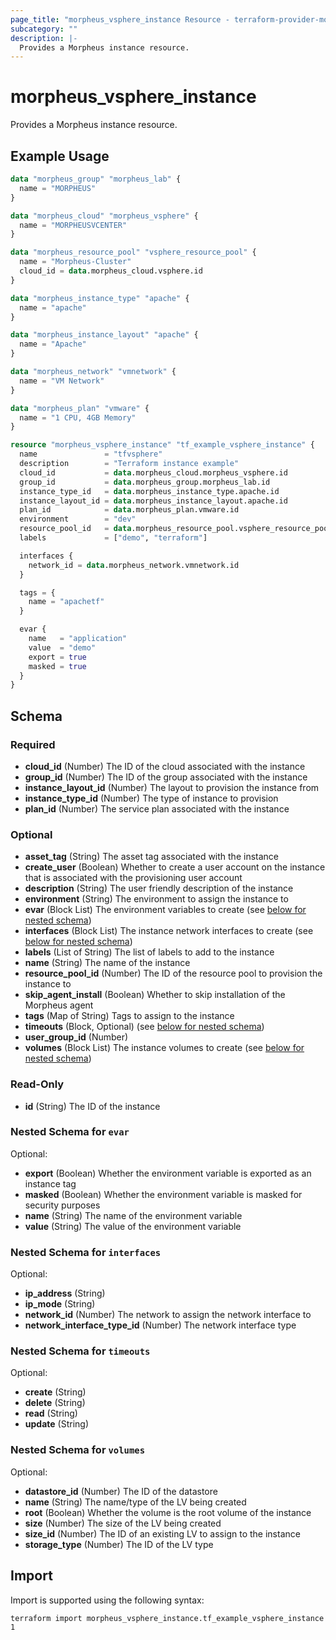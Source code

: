 ```yaml
---
page_title: "morpheus_vsphere_instance Resource - terraform-provider-morpheus"
subcategory: ""
description: |-
  Provides a Morpheus instance resource.
---
```


# morpheus_vsphere_instance

Provides a Morpheus instance resource.

## Example Usage

```terraform
data "morpheus_group" "morpheus_lab" {
  name = "MORPHEUS"
}

data "morpheus_cloud" "morpheus_vsphere" {
  name = "MORPHEUSVCENTER"
}

data "morpheus_resource_pool" "vsphere_resource_pool" {
  name = "Morpheus-Cluster"
  cloud_id = data.morpheus_cloud.vsphere.id
}

data "morpheus_instance_type" "apache" {
  name = "apache"
}

data "morpheus_instance_layout" "apache" {
  name = "Apache"
}

data "morpheus_network" "vmnetwork" {
  name = "VM Network"
}

data "morpheus_plan" "vmware" {
  name = "1 CPU, 4GB Memory"
}

resource "morpheus_vsphere_instance" "tf_example_vsphere_instance" {
  name               = "tfvsphere"
  description        = "Terraform instance example"
  cloud_id           = data.morpheus_cloud.morpheus_vsphere.id
  group_id           = data.morpheus_group.morpheus_lab.id
  instance_type_id   = data.morpheus_instance_type.apache.id
  instance_layout_id = data.morpheus_instance_layout.apache.id
  plan_id            = data.morpheus_plan.vmware.id
  environment        = "dev"
  resource_pool_id   = data.morpheus_resource_pool.vsphere_resource_pool.id
  labels             = ["demo", "terraform"]

  interfaces {
    network_id = data.morpheus_network.vmnetwork.id
  }

  tags = {
    name = "apachetf"
  }

  evar {
    name   = "application"
    value  = "demo"
    export = true
    masked = true
  }
}
```

<!-- schema generated by tfplugindocs -->
## Schema

### Required

- **cloud_id** (Number) The ID of the cloud associated with the instance
- **group_id** (Number) The ID of the group associated with the instance
- **instance_layout_id** (Number) The layout to provision the instance from
- **instance_type_id** (Number) The type of instance to provision
- **plan_id** (Number) The service plan associated with the instance

### Optional

- **asset_tag** (String) The asset tag associated with the instance
- **create_user** (Boolean) Whether to create a user account on the instance that is associated with the provisioning user account
- **description** (String) The user friendly description of the instance
- **environment** (String) The environment to assign the instance to
- **evar** (Block List) The environment variables to create (see [below for nested schema](#nestedblock--evar))
- **interfaces** (Block List) The instance network interfaces to create (see [below for nested schema](#nestedblock--interfaces))
- **labels** (List of String) The list of labels to add to the instance
- **name** (String) The name of the instance
- **resource_pool_id** (Number) The ID of the resource pool to provision the instance to
- **skip_agent_install** (Boolean) Whether to skip installation of the Morpheus agent
- **tags** (Map of String) Tags to assign to the instance
- **timeouts** (Block, Optional) (see [below for nested schema](#nestedblock--timeouts))
- **user_group_id** (Number)
- **volumes** (Block List) The instance volumes to create (see [below for nested schema](#nestedblock--volumes))

### Read-Only

- **id** (String) The ID of the instance

<a id="nestedblock--evar"></a>
### Nested Schema for `evar`

Optional:

- **export** (Boolean) Whether the environment variable is exported as an instance tag
- **masked** (Boolean) Whether the environment variable is masked for security purposes
- **name** (String) The name of the environment variable
- **value** (String) The value of the environment variable


<a id="nestedblock--interfaces"></a>
### Nested Schema for `interfaces`

Optional:

- **ip_address** (String)
- **ip_mode** (String)
- **network_id** (Number) The network to assign the network interface to
- **network_interface_type_id** (Number) The network interface type


<a id="nestedblock--timeouts"></a>
### Nested Schema for `timeouts`

Optional:

- **create** (String)
- **delete** (String)
- **read** (String)
- **update** (String)


<a id="nestedblock--volumes"></a>
### Nested Schema for `volumes`

Optional:

- **datastore_id** (Number) The ID of the datastore
- **name** (String) The name/type of the LV being created
- **root** (Boolean) Whether the volume is the root volume of the instance
- **size** (Number) The size of the LV being created
- **size_id** (Number) The ID of an existing LV to assign to the instance
- **storage_type** (Number) The ID of the LV type

## Import

Import is supported using the following syntax:

```shell
terraform import morpheus_vsphere_instance.tf_example_vsphere_instance 1
```
